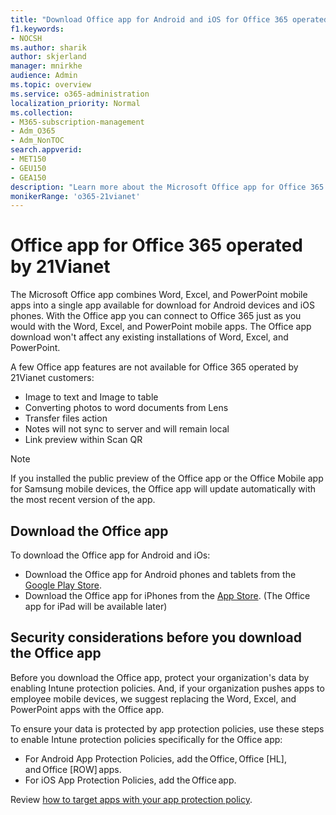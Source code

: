 ```yaml
---
title: "Download Office app for Android and iOS for Office 365 operated by 21Vianet"
f1.keywords:
- NOCSH
ms.author: sharik
author: skjerland
manager: mnirkhe
audience: Admin
ms.topic: overview
ms.service: o365-administration
localization_priority: Normal
ms.collection: 
- M365-subscription-management 
- Adm_O365
- Adm_NonTOC
search.appverid:
- MET150
- GEU150
- GEA150
description: "Learn more about the Microsoft Office app for Office 365 operated by 21Vianet and how to download it for customers in China."
monikerRange: 'o365-21vianet'
---
```


# Office app for Office 365 operated by 21Vianet

The Microsoft Office app combines Word, Excel, and PowerPoint mobile apps into a single app available for download for Android devices and iOS phones. With the Office app you can connect to Office 365 just as you would with the Word, Excel, and PowerPoint mobile apps. The Office app download won't affect any existing installations of Word, Excel, and PowerPoint.

A few Office app features are not available for Office 365 operated by 21Vianet customers:
- Image to text and Image to table 
- Converting photos to word documents from Lens 
- Transfer files action 
- Notes will not sync to server and will remain local 
- Link preview within Scan QR 

> [!NOTE]
> If you installed the public preview of the Office app or the Office Mobile app for Samsung mobile devices, the Office app will update automatically with the most recent version of the app.

## Download the Office app

To download the Office app for Android and iOs:

- Download the Office app for Android phones and tablets from the [Google Play Store](https://play.google.com/store/apps/details?id=com.microsoft.office.officehubrow). 
- Download the Office app for iPhones from the [App Store](https://products.office.com/en-us/mobile/office?rtc=2). (The Office app for iPad will be available later)

## Security considerations before you download the Office app

Before you download the Office app, protect your organization's data by enabling Intune protection policies. And, if your organization pushes apps to employee mobile devices, we suggest replacing the Word, Excel, and PowerPoint apps with the Office app.  

To ensure your data is protected by app protection policies, use these steps to enable Intune protection policies specifically for the Office app: 

- For Android App Protection Policies, add the Office, Office [HL], and Office [ROW] apps. 
- For iOS App Protection Policies, add the Office app. 

Review [how to target apps with your app protection policy](https://docs.microsoft.com/intune/apps/app-protection-policies).



